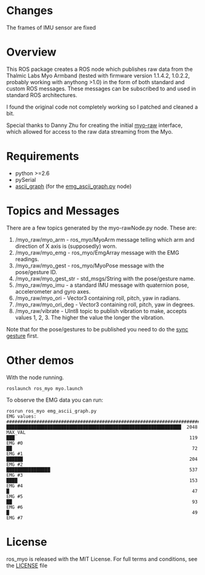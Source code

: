 # Changes 
The frames of IMU sensor are fixed

# Overview
This ROS package creates a ROS node which publishes raw data from the Thalmic Labs Myo Armband (tested with firmware version 1.1.4.2, 1.0.2.2, probably working with anythong >1.0) in the form of both standard and custom ROS messages. These messages can be subscribed to and used in standard ROS architectures.

I found the original code not completely working so I patched and cleaned a bit.

Special thanks to Danny Zhu for creating the initial [myo-raw](https://github.com/dzhu/myo-raw) interface, which allowed for access to the raw data streaming from the Myo.

# Requirements
 - python >=2.6
 - pySerial
 - [ascii_graph](https://pypi.python.org/pypi/ascii_graph) (for the [emg_ascii_graph.py](scripts/emg_ascii_graph.py) node)

# Topics and Messages
There are a few topics generated by the myo-rawNode.py node. These are:

1. /myo_raw/myo_arm - ros_myo/MyoArm message telling which arm and direction of X axis is (supposedly) worn.
2. /myo_raw/myo_emg - ros_myo/EmgArray message with the EMG readings.
3. /myo_raw/myo_gest - ros_myo/MyoPose message with the pose/gesture ID.
4. /myo_raw/myo_gest_str - std_msgs/String with the pose/gesture name.
5. /myo_raw/myo_imu - a standard IMU message with quaternion pose, accelerometer and gyro axes.
6. /myo_raw/myo_ori - Vector3 containing roll, pitch, yaw in radians.
7. /myo_raw/myo_ori_deg - Vector3 containing roll, pitch, yaw in degrees.
8. /myo_raw/vibrate - UInt8 topic to publish vibration to make, accepts values 1, 2, 3. The higher the value the longer the vibration.

Note that for the pose/gestures to be published you need to do the [sync gesture](https://support.getmyo.com/hc/en-us/articles/200755509-How-to-perform-the-sync-gesture) first. 

# Other demos
With the node running.

```
roslaunch ros_myo myo.launch
```

To observe the EMG data you can run:
```
rosrun ros_myo emg_ascii_graph.py
EMG values:
###############################################################################
████████████████████████████████████████████████████████████████  2048  MAX_VAL
███                                                                119  EMG #0 
██                                                                  72  EMG #1 
██████                                                             204  EMG #2 
████████████████                                                   537  EMG #3 
████                                                               153  EMG #4 
█                                                                   47  EMG #5 
██                                                                  93  EMG #6 
█                                                                   49  EMG #7
```



# License
ros_myo is released with the MIT License. For full terms and conditions, see the [LICENSE](LICENSE) file
